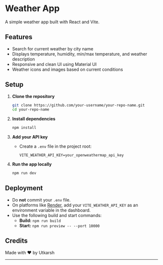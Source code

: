 # Weather App

A simple weather app built with React and Vite.

## Features

- Search for current weather by city name
- Displays temperature, humidity, min/max temperature, and weather description
- Responsive and clean UI using Material UI
- Weather icons and images based on current conditions

## Setup

1. **Clone the repository**
   ```sh
   git clone https://github.com/your-username/your-repo-name.git
   cd your-repo-name
   ```

2. **Install dependencies**
   ```sh
   npm install
   ```

3. **Add your API key**
   - Create a `.env` file in the project root:
     ```
     VITE_WEATHER_API_KEY=your_openweathermap_api_key
     ```

4. **Run the app locally**
   ```sh
   npm run dev
   ```

## Deployment

- Do **not** commit your `.env` file.
- On platforms like [Render](https://render.com), add your `VITE_WEATHER_API_KEY` as an environment variable in the dashboard.
- Use the following build and start commands:
  - **Build:** `npm run build`
  - **Start:** `npm run preview -- --port 10000`

## Credits

Made with ❤️ by Utkarsh

---